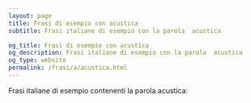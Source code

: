 ```yaml
---
layout: page
title: Frasi di esempio con acustica 
subtitle: Frasi italiane di esempio con la parola  acustica

og_title: Frasi di esempio con acustica 
og_description: Frasi italiane di esempio con la parola  acustica
og_type: website
permalink: /frasi/a/acustica.html
---
```


Frasi italiane di esempio contenenti la parola acustica:


